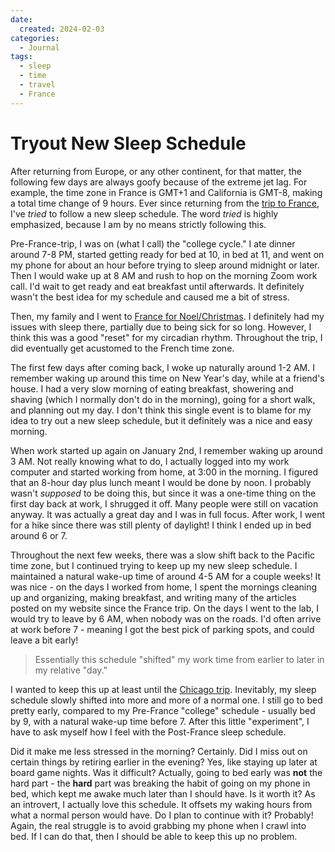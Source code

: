 ```yaml
---
date:
  created: 2024-02-03
categories:
  - Journal
tags:
  - sleep
  - time
  - travel
  - France
---
```

# Tryout New Sleep Schedule

After returning from Europe, or any other continent, for that matter, the following few days are always goofy because of the extreme jet lag. For example, the time zone in France is GMT+1 and California is GMT-8, making a total time change of 9 hours. Ever since returning from the [trip to France](./2023-12-16-france.md), I've *tried* to follow a new sleep schedule. The word *tried* is highly emphasized, because I am by no means strictly following this.

<!-- more -->

Pre-France-trip, I was on (what I call) the "college cycle." I ate dinner around 7-8 PM, started getting ready for bed at 10, in bed at 11, and went on my phone for about an hour before trying to sleep around midnight or later. Then I would wake up at 8 AM and rush to hop on the morning Zoom work call. I'd wait to get ready and eat breakfast until afterwards. It definitely wasn't the best idea for my schedule and caused me a bit of stress.

Then, my family and I went to [France for Noel/Christmas](./2023-12-16-france.md). I definitely had my issues with sleep there, partially due to being sick for so long. However, I think this was a good "reset" for my circadian rhythm. Throughout the trip, I did eventually get acustomed to the French time zone.

The first few days after coming back, I woke up naturally around 1-2 AM. I remember waking up around this time on New Year's day, while at a friend's house. I had a very slow morning of eating breakfast, showering and shaving (which I normally don't do in the morning), going for a short walk, and planning out my day. I don't think this single event is to blame for my idea to try out a new sleep schedule, but it definitely was a nice and easy morning.

When work started up again on January 2nd, I remember waking up around 3 AM. Not really knowing what to do, I actually logged into my work computer and started working from home, at 3:00 in the morning. I figured that an 8-hour day plus lunch meant I would be done by noon. I probably wasn't *supposed* to be doing this, but since it was a one-time thing on the first day back at work, I shrugged it off. Many people were still on vacation anyway. It was actually a great day and I was in full focus. After work, I went for a hike since there was still plenty of daylight! I think I ended up in bed around 6 or 7.

Throughout the next few weeks, there was a slow shift back to the Pacific time zone, but I continued trying to keep up my new sleep schedule. I maintained a natural wake-up time of around 4-5 AM for a couple weeks! It was nice - on the days I worked from home, I spent the mornings cleaning up and organizing, making breakfast, and writing many of the articles posted on my website since the France trip. On the days I went to the lab, I would try to leave by 6 AM, when nobody was on the roads. I'd often arrive at work before 7 - meaning I got the best pick of parking spots, and could leave a bit early!

> Essentially this schedule "shifted" my work time from earlier to later in my relative "day."

I wanted to keep this up at least until the [Chicago trip](./2024-01-20-ashrae-chicago.md). Inevitably, my sleep schedule slowly shifted into more and more of a normal one. I still go to bed pretty early, compared to my Pre-France "college" schedule - usually bed by 9, with a natural wake-up time before 7. After this little "experiment", I have to ask myself how I feel with the Post-France sleep schedule.

Did it make me less stressed in the morning? Certainly. Did I miss out on certain things by retiring earlier in the evening? Yes, like staying up later at board game nights. Was it difficult? Actually, going to bed early was **not** the hard part - the **hard** part was breaking the habit of going on my phone in bed, which kept me awake much later than I should have. Is it worth it? As an introvert, I actually love this schedule. It offsets my waking hours from what a normal person would have. Do I plan to continue with it? Probably! Again, the real struggle is to avoid grabbing my phone when I crawl into bed. If I can do that, then I should be able to keep this up no problem.